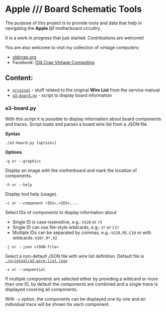 # Apple /// Board Schematic Tools

The purpose of this project is to provide tools and data that help in navigating the **Apple ///** motherboard circuitry.

It is a work in progress that just started. Contributions are welcome!

You are also welcome to visit my collection of vintage computers:

  * [oldcrap.org](https://oldcrap.org) 
  * Facebook: [Old Crap Vintage Computing](https://www.facebook.com/oldcrap.org/).

## Content:

  * [`original`](./original) - stuff related to the original **Wire List** from the service manual
  * [`a3-board.py`](./a3-board.py) - script to display board information

### a3-board.py

With this script it is possible to display information about board components and traces. Script loads and parses a board wire list from a JSON file.

**Syntax**

```
./a3-board.py [options]
```

**Options**

```
-g or --graphics
```

Display an image with the motherboard and mark the location of components.

```
-h or --help
```
Display tool help (usage).

```
-c or --component <ID1>,<ID2>,...
```

Select IDs of components to display information about

  * Single ID is case insensitive, e.g.: `U128` or `r5`
  * Single ID can use file-style wildcards, e.g.: `U*` or `C1?`
  * Multiple IDs can be separated by commas, e.g.: `U128,R5,C10` or with wildcards: `U10?,R*,X2`

```
-j or --json <JSON-file>
```

Select a non-default JSON file with wire list definition. Default file is [`./original/a3-wire-list.json`](./original/a3-wire-list.json)

```
-s or --sequential
```

If multiple components are selected either by providing a wildcard or more than one ID, by default the components are combined and a single trace is displayed covering all components.

With `-s` option, the components can be displayed one by one and an individual trace will be shown for each component.

